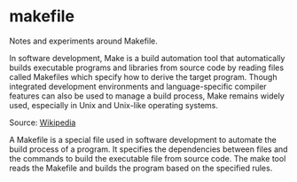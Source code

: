# makefile

Notes and experiments around Makefile.

In software development, Make is a build automation tool that automatically builds executable programs and libraries from source code by reading files called Makefiles which specify how to derive the target program. Though integrated development environments and language-specific compiler features can also be used to manage a build process, Make remains widely used, especially in Unix and Unix-like operating systems.

Source: [Wikipedia](https://en.wikipedia.org/wiki/Make_(software))

A Makefile is a special file used in software development to automate the build process of a program. It specifies the dependencies between files and the commands to build the executable file from source code. The make tool reads the Makefile and builds the program based on the specified rules.
